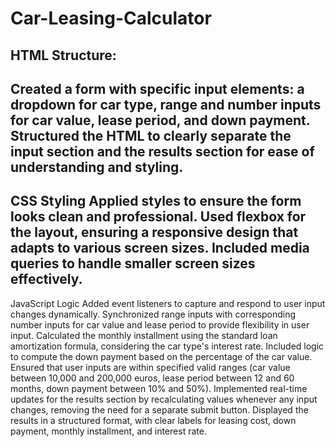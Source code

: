 # Car-Leasing-Calculator

HTML Structure:
-------------------------------------------------------------------------------------------------------------------------------------------
Created a form with specific input elements: a dropdown for car type, range and number inputs for car value, lease period, and down payment.
Structured the HTML to clearly separate the input section and the results section for ease of understanding and styling.
-------------------------------------------------------------------------------------------------------------------------------------------
CSS Styling
Applied styles to ensure the form looks clean and professional.
Used flexbox for the layout, ensuring a responsive design that adapts to various screen sizes.
Included media queries to handle smaller screen sizes effectively.
-------------------------------------------------------------------------------------------------------------------------------------------
JavaScript Logic
Added event listeners to capture and respond to user input changes dynamically.
Synchronized range inputs with corresponding number inputs for car value and lease period to provide flexibility in user input.
Calculated the monthly installment using the standard loan amortization formula, considering the car type's interest rate.
Included logic to compute the down payment based on the percentage of the car value.
Ensured that user inputs are within specified valid ranges (car value between 10,000 and 200,000 euros, lease period between 12 and 60 months, down payment between 10% and 50%).
Implemented real-time updates for the results section by recalculating values whenever any input changes, removing the need for a separate submit button.
Displayed the results in a structured format, with clear labels for leasing cost, down payment, monthly installment, and interest rate.
